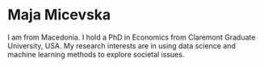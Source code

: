 # Maja Micevska

I am from Macedonia. I hold a PhD in Economics from Claremont Graduate University, USA. 
My research interests are in using data science and machine learning methods to explore societal issues.
